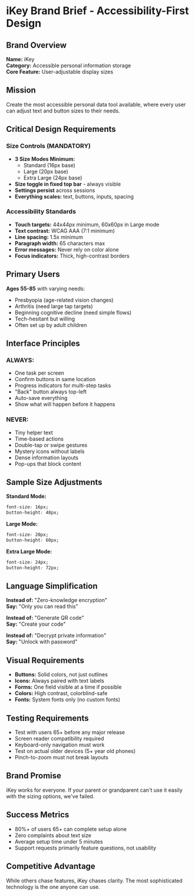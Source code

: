 # iKey Brand Brief - Accessibility-First Design

## Brand Overview
**Name:** iKey  
**Category:** Accessible personal information storage  
**Core Feature:** User-adjustable display sizes

## Mission
Create the most accessible personal data tool available, where every user can adjust text and button sizes to their needs.

## Critical Design Requirements

### Size Controls (MANDATORY)
- **3 Size Modes Minimum:**
  - Standard (16px base)
  - Large (20px base) 
  - Extra Large (24px base)
- **Size toggle in fixed top bar** - always visible
- **Settings persist** across sessions
- **Everything scales:** text, buttons, inputs, spacing

### Accessibility Standards
- **Touch targets:** 44x44px minimum, 60x60px in Large mode
- **Text contrast:** WCAG AAA (7:1 minimum)
- **Line spacing:** 1.5x minimum
- **Paragraph width:** 65 characters max
- **Error messages:** Never rely on color alone
- **Focus indicators:** Thick, high-contrast borders

## Primary Users
**Ages 55-85** with varying needs:
- Presbyopia (age-related vision changes)
- Arthritis (need large tap targets)
- Beginning cognitive decline (need simple flows)
- Tech-hesitant but willing
- Often set up by adult children

## Interface Principles

### ALWAYS:
- One task per screen
- Confirm buttons in same location
- Progress indicators for multi-step tasks
- "Back" button always top-left
- Auto-save everything
- Show what will happen before it happens

### NEVER:
- Tiny helper text
- Time-based actions
- Double-tap or swipe gestures
- Mystery icons without labels
- Dense information layouts
- Pop-ups that block content

## Sample Size Adjustments

**Standard Mode:**
```css
font-size: 16px;
button-height: 48px;
```

**Large Mode:**
```css
font-size: 20px;
button-height: 60px;
```

**Extra Large Mode:**
```css
font-size: 24px;
button-height: 72px;
```

## Language Simplification

**Instead of:** "Zero-knowledge encryption"  
**Say:** "Only you can read this"

**Instead of:** "Generate QR code"  
**Say:** "Create your code"

**Instead of:** "Decrypt private information"  
**Say:** "Unlock with password"

## Visual Requirements
- **Buttons:** Solid colors, not just outlines
- **Icons:** Always paired with text labels
- **Forms:** One field visible at a time if possible
- **Colors:** High contrast, colorblind-safe
- **Fonts:** System fonts only (no custom fonts)

## Testing Requirements
- Test with users 65+ before any major release
- Screen reader compatibility required
- Keyboard-only navigation must work
- Test on actual older devices (5+ year old phones)
- Pinch-to-zoom must not break layouts

## Brand Promise
iKey works for everyone. If your parent or grandparent can't use it easily with the sizing options, we've failed.

## Success Metrics
- 80%+ of users 65+ can complete setup alone
- Zero complaints about text size
- Average setup time under 5 minutes
- Support requests primarily feature questions, not usability

## Competitive Advantage
While others chase features, iKey chases clarity. The most sophisticated technology is the one anyone can use.

